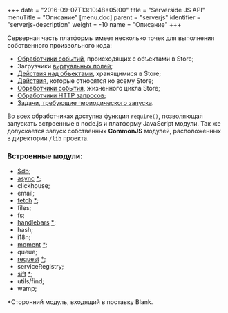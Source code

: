 +++
date = "2016-09-07T13:10:48+05:00"
title = "Serverside JS API"
menuTitle = "Описание"
[menu.doc]
    parent = "serverjs"
    identifier = "serverjs-description"
    weight = -10
    name = "Описание"
+++

Серверная часть платформы имеет несколько точек для выполнения собственного произвольного кода:

*   [Обработчики событий](/doc/lifecycle_events/), происходящих с объектами в Store;
*   Загрузчики [виртуальных полей](/doc/props_reference/#virtual);
*   [Действия над объектами](/doc/store_reference/#actions), хранящимися в Store;
*   [Действия](/doc/store_reference/#storeactions), которые относятся ко всему Store;
*   [Обработчики события](/doc/lifecycle_events/#storelifecycle), жизненного цикла Store;
*   [Обработчики HTTP запросов](/doc/httphooks/);
*   [Задачи, требующие периодического запуска](/doc/tasks/).

Во всех обработчиках доступна функция `require()`, позволяющая запускать встроенные в node.js и платформу JavaScript модули.
Так же допускается запуск собственных **CommonJS** модулей, расположенных в директории `/lib` проекта.

### Встроенные модули:

*   [$db](/doc/db/);
*   [async](http://caolan.github.io/async/) [*](/doc/serverjs/#embeddedmodules);
*   clickhouse;
*   email;
*   [fetch](https://github.com/bitinn/node-fetch) [*](/doc/serverjs/#embeddedmodules);
*   files;
*   fs;
*   [handlebars](http://handlebarsjs.com/) [*](/doc/serverjs/#embeddedmodules);
*   hash;
*   i18n;
*   [moment](http://momentjs.com/) [*](/doc/serverjs/#embeddedmodules);
*   queue;
*   [request](https://github.com/request/request) [*](/doc/serverjs/#embeddedmodules);
*   serviceRegistry;
*   [sift](https://github.com/crcn/sift.js) [*](/doc/serverjs/#embeddedmodules);
*   utils/find;
*   wamp;

<a name="embeddedmodules"></a>
*Сторонний модуль, входящий в поставку Blank.